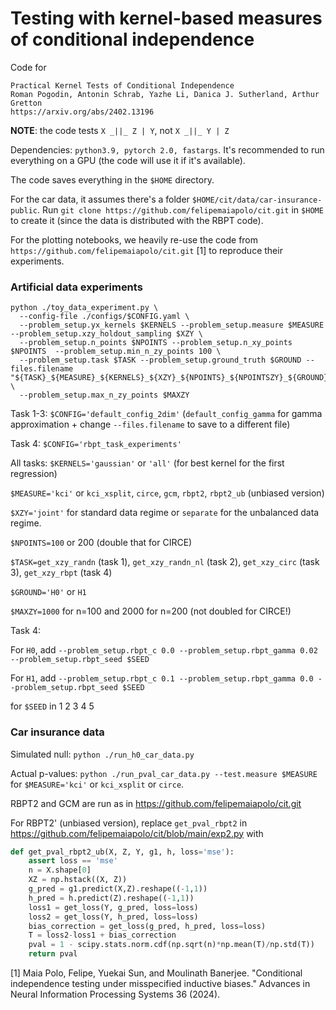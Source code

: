 # Testing with kernel-based measures of conditional independence

Code for 
```
Practical Kernel Tests of Conditional Independence
Roman Pogodin, Antonin Schrab, Yazhe Li, Danica J. Sutherland, Arthur Gretton
https://arxiv.org/abs/2402.13196
```

**NOTE**: the code tests `X _||_ Z | Y`, not `X _||_ Y | Z`

Dependencies: `python3.9, pytorch 2.0, fastargs`. It's recommended to run everything on a GPU (the code will use it if it's available).

The code saves everything in the `$HOME` directory.

For the car data, it assumes there's a folder `$HOME/cit/data/car-insurance-public`.
Run `git clone https://github.com/felipemaiapolo/cit.git` in `$HOME` to create it (since the data is distributed with the RBPT code).

For the plotting notebooks, we heavily re-use the code from `https://github.com/felipemaiapolo/cit.git` [1] to reproduce their experiments.

### Artificial data experiments

``` 
python ./toy_data_experiment.py \
  --config-file ./configs/$CONFIG.yaml \
  --problem_setup.yx_kernels $KERNELS --problem_setup.measure $MEASURE --problem_setup.xzy_holdout_sampling $XZY \
  --problem_setup.n_points $NPOINTS --problem_setup.n_xy_points $NPOINTS  --problem_setup.min_n_zy_points 100 \
  --problem_setup.task $TASK --problem_setup.ground_truth $GROUND --files.filename "${TASK}_${MEASURE}_${KERNELS}_${XZY}_${NPOINTS}_${NPOINTSZY}_${GROUND}" \
  --problem_setup.max_n_zy_points $MAXZY 
```

Task 1-3: `$CONFIG='default_config_2dim'` (`default_config_gamma` for gamma approximation + change `--files.filename` to save to a different file)

Task 4: `$CONFIG='rbpt_task_experiments'`

All tasks: `$KERNELS='gaussian'` or `'all'` (for best kernel for the first regression)

`$MEASURE='kci'` or `kci_xsplit`, `circe`, `gcm`, `rbpt2`, `rbpt2_ub` (unbiased version)

`$XZY='joint'` for standard data regime or `separate` for the unbalanced data regime.

`$NPOINTS=100` or 200 (double that for CIRCE)

`$TASK=get_xzy_randn` (task 1), `get_xzy_randn_nl` (task 2), `get_xzy_circ` (task 3), `get_xzy_rbpt` (task 4)

`$GROUND='H0'` or `H1`

`$MAXZY=1000` for n=100 and 2000 for n=200 (not doubled for CIRCE!)

Task 4: 

For `H0`, add `--problem_setup.rbpt_c 0.0 --problem_setup.rbpt_gamma 0.02 --problem_setup.rbpt_seed $SEED` 

For `H1`, add `--problem_setup.rbpt_c 0.1 --problem_setup.rbpt_gamma 0.0 --problem_setup.rbpt_seed $SEED` 

for `$SEED` in 1 2 3 4 5


### Car insurance data

Simulated null:
`python ./run_h0_car_data.py`

Actual p-values: `python ./run_pval_car_data.py --test.measure $MEASURE` 
for `$MEASURE='kci'` or `kci_xsplit` or `circe`. 

RBPT2 and GCM are run as in https://github.com/felipemaiapolo/cit.git

For RBPT2' (unbiased version), replace `get_pval_rbpt2` in https://github.com/felipemaiapolo/cit/blob/main/exp2.py with

```python
def get_pval_rbpt2_ub(X, Z, Y, g1, h, loss='mse'):
    assert loss == 'mse'
    n = X.shape[0]
    XZ = np.hstack((X, Z))
    g_pred = g1.predict(X,Z).reshape((-1,1))
    h_pred = h.predict(Z).reshape((-1,1))
    loss1 = get_loss(Y, g_pred, loss=loss)
    loss2 = get_loss(Y, h_pred, loss=loss)
    bias_correction = get_loss(g_pred, h_pred, loss=loss)
    T = loss2-loss1 + bias_correction
    pval = 1 - scipy.stats.norm.cdf(np.sqrt(n)*np.mean(T)/np.std(T))
    return pval
```

[1] Maia Polo, Felipe, Yuekai Sun, and Moulinath Banerjee. "Conditional independence testing under misspecified inductive biases." Advances in Neural Information Processing Systems 36 (2024).

